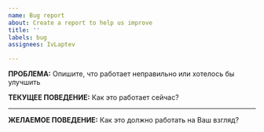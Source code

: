 ```yaml
---
name: Bug report
about: Create a report to help us improve
title: ''
labels: bug
assignees: IvLaptev

---
```


**ПРОБЛЕМА:** Опишите, что работает неправильно или хотелось бы улучшить

**ТЕКУЩЕЕ ПОВЕДЕНИЕ:** Как это работает сейчас?

---

**ЖЕЛАЕМОЕ ПОВЕДЕНИЕ:** Как это должно работать на Ваш взгляд?
